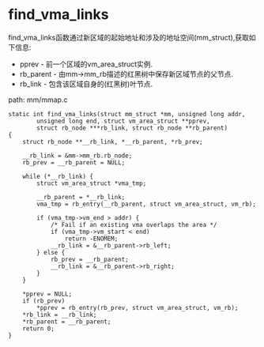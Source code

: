 find_vma_links
========================================

find_vma_links函数通过新区域的起始地址和涉及的地址空间(mm_struct),获取如下信息:

* pprev - 前一个区域的vm_area_struct实例.
* rb_parent - 由mm->mm_rb描述的红黑树中保存新区域节点的父节点.
* rb_link - 包含该区域自身的(红黑树)叶节点.

path: mm/mmap.c
```
static int find_vma_links(struct mm_struct *mm, unsigned long addr,
        unsigned long end, struct vm_area_struct **pprev,
        struct rb_node ***rb_link, struct rb_node **rb_parent)
{
    struct rb_node **__rb_link, *__rb_parent, *rb_prev;

    __rb_link = &mm->mm_rb.rb_node;
    rb_prev = __rb_parent = NULL;

    while (*__rb_link) {
        struct vm_area_struct *vma_tmp;

        __rb_parent = *__rb_link;
        vma_tmp = rb_entry(__rb_parent, struct vm_area_struct, vm_rb);

        if (vma_tmp->vm_end > addr) {
            /* Fail if an existing vma overlaps the area */
            if (vma_tmp->vm_start < end)
                return -ENOMEM;
            __rb_link = &__rb_parent->rb_left;
        } else {
            rb_prev = __rb_parent;
            __rb_link = &__rb_parent->rb_right;
        }
    }

    *pprev = NULL;
    if (rb_prev)
        *pprev = rb_entry(rb_prev, struct vm_area_struct, vm_rb);
    *rb_link = __rb_link;
    *rb_parent = __rb_parent;
    return 0;
}
```
